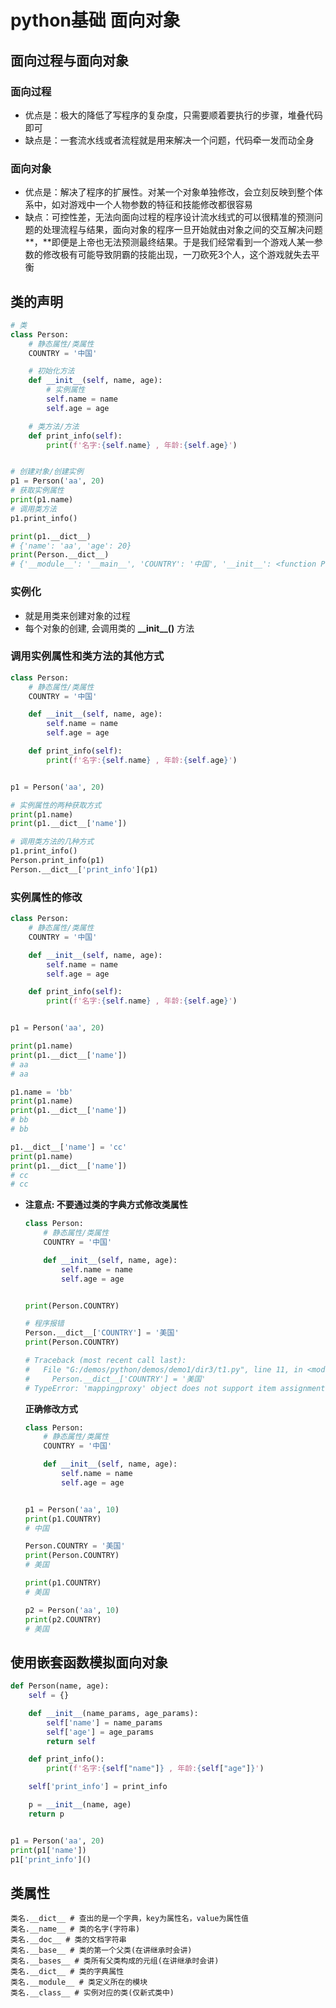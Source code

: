 # python基础 面向对象

## 面向过程与面向对象

### 面向过程

- 优点是：极大的降低了写程序的复杂度，只需要顺着要执行的步骤，堆叠代码即可
- 缺点是：一套流水线或者流程就是用来解决一个问题，代码牵一发而动全身

### 面向对象

- 优点是：解决了程序的扩展性。对某一个对象单独修改，会立刻反映到整个体系中，如对游戏中一个人物参数的特征和技能修改都很容易
- 缺点：可控性差，无法向面向过程的程序设计流水线式的可以很精准的预测问题的处理流程与结果，面向对象的程序一旦开始就由对象之间的交互解决问题**，**即便是上帝也无法预测最终结果。于是我们经常看到一个游戏人某一参数的修改极有可能导致阴霸的技能出现，一刀砍死3个人，这个游戏就失去平衡

## 类的声明

```python
# 类
class Person:
    # 静态属性/类属性
    COUNTRY = '中国'

    # 初始化方法
    def __init__(self, name, age):
        # 实例属性
        self.name = name
        self.age = age

    # 类方法/方法
    def print_info(self):
        print(f'名字:{self.name} , 年龄:{self.age}')


# 创建对象/创建实例
p1 = Person('aa', 20)
# 获取实例属性
print(p1.name)
# 调用类方法
p1.print_info()

print(p1.__dict__)
# {'name': 'aa', 'age': 20}
print(Person.__dict__)
# {'__module__': '__main__', 'COUNTRY': '中国', '__init__': <function Person.__init__ at 0x000002A823AA8D90>, 'print_info': <function Person.print_info at 0x000002A823AF91E0>, '__dict__': <attribute '__dict__' of 'Person' objects>, '__weakref__': <attribute '__weakref__' of 'Person' objects>, '__doc__': None}
```

### 实例化

- 就是用类来创建对象的过程
- 每个对象的创建, 会调用类的 **\_\_init\_\_()** 方法

### 调用实例属性和类方法的其他方式

```python
class Person:
    # 静态属性/类属性
    COUNTRY = '中国'

    def __init__(self, name, age):
        self.name = name
        self.age = age

    def print_info(self):
        print(f'名字:{self.name} , 年龄:{self.age}')


p1 = Person('aa', 20)

# 实例属性的两种获取方式
print(p1.name)
print(p1.__dict__['name'])

# 调用类方法的几种方式
p1.print_info()
Person.print_info(p1)
Person.__dict__['print_info'](p1)
```

### 实例属性的修改

```python
class Person:
    # 静态属性/类属性
    COUNTRY = '中国'

    def __init__(self, name, age):
        self.name = name
        self.age = age

    def print_info(self):
        print(f'名字:{self.name} , 年龄:{self.age}')


p1 = Person('aa', 20)

print(p1.name)
print(p1.__dict__['name'])
# aa
# aa

p1.name = 'bb'
print(p1.name)
print(p1.__dict__['name'])
# bb
# bb

p1.__dict__['name'] = 'cc'
print(p1.name)
print(p1.__dict__['name'])
# cc
# cc
```

- **注意点: 不要通过类的字典方式修改类属性**

  ```python
  class Person:
      # 静态属性/类属性
      COUNTRY = '中国'
  
      def __init__(self, name, age):
          self.name = name
          self.age = age
  
  
  print(Person.COUNTRY)
  
  # 程序报错
  Person.__dict__['COUNTRY'] = '美国'
  print(Person.COUNTRY)
  
  # Traceback (most recent call last):
  #   File "G:/demos/python/demos/demo1/dir3/t1.py", line 11, in <module>
  #     Person.__dict__['COUNTRY'] = '美国'
  # TypeError: 'mappingproxy' object does not support item assignment
  ```

  **正确修改方式**

  ```python
  class Person:
      # 静态属性/类属性
      COUNTRY = '中国'
  
      def __init__(self, name, age):
          self.name = name
          self.age = age
  
  
  p1 = Person('aa', 10)
  print(p1.COUNTRY)
  # 中国
  
  Person.COUNTRY = '美国'
  print(Person.COUNTRY)
  # 美国
  
  print(p1.COUNTRY)
  # 美国
  
  p2 = Person('aa', 10)
  print(p2.COUNTRY)
  # 美国
  ```

## 使用嵌套函数模拟面向对象

```python
def Person(name, age):
    self = {}

    def __init__(name_params, age_params):
        self['name'] = name_params
        self['age'] = age_params
        return self

    def print_info():
        print(f'名字:{self["name"]} , 年龄:{self["age"]}')

    self['print_info'] = print_info

    p = __init__(name, age)
    return p


p1 = Person('aa', 20)
print(p1['name'])
p1['print_info']()
```

## 类属性

```
类名.__dict__ # 查出的是一个字典，key为属性名，value为属性值
类名.__name__ # 类的名字(字符串)
类名.__doc__ # 类的文档字符串
类名.__base__ # 类的第一个父类(在讲继承时会讲)
类名.__bases__ # 类所有父类构成的元组(在讲继承时会讲)
类名.__dict__ # 类的字典属性
类名.__module__ # 类定义所在的模块
类名.__class__ # 实例对应的类(仅新式类中)
```

